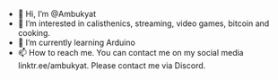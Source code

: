 - 👋 Hi, I’m @Ambukyat
- 👀 I’m interested in calisthenics, streaming, video games, bitcoin and cooking.
- 🌱 I’m currently learning Arduino
- 📫 How to reach me. You can contact me on my social media linktr.ee/ambukyat. Please contact me via Discord. 

<!---
Ambukyat/Ambukyat is a ✨ special ✨ repository because its `README.md` (this file) appears on your GitHub profile.
You can click the Preview link to take a look at your changes.
--->
